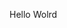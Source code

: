 Hello Wolrd























































































































































































































































































































































































































































































































































































































































































































































































































































































































































































































































































































































































































































































































































































































































































































































































































































































































































































































































































































































































































































































































































































































































































































































































